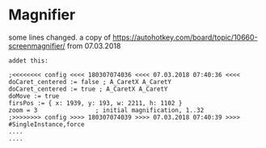 # Magnifier
some lines changed. a copy of https://autohotkey.com/board/topic/10660-screenmagnifier/ from 07.03.2018 
```
addet this:

;<<<<<<<< config <<<< 180307074036 <<<< 07.03.2018 07:40:36 <<<<
doCaret_centered := false ; A_CaretX A_CaretY
doCaret_centered := true ; A_CaretX A_CaretY
doMove := true
firsPos := { x: 1939, y: 193, w: 2211, h: 1102 }
zoom = 3                ; initial magnification, 1..32
;>>>>>>>> config >>>> 180307074039 >>>> 07.03.2018 07:40:39 >>>>
#SingleInstance,force
....
....

```

